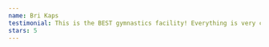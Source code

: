 ```yaml
---
name: Bri Kaps
testimonial: This is the BEST gymnastics facility! Everything is very clean, organized and the staff is exceptional. Can’t wait to visit again!
stars: 5
---
```

